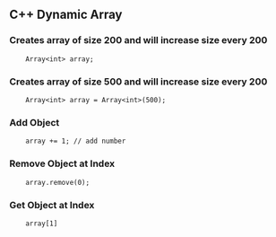 ## C++ Dynamic Array


### Creates array of size 200 and will increase size every 200
```
	Array<int> array;
```

### Creates array of size 500 and will increase size every 200
```
	Array<int> array = Array<int>(500);
```

### Add Object
```
	array += 1; // add number
```

### Remove Object at Index
```
	array.remove(0);
```

### Get Object at Index
```
	array[1]
```